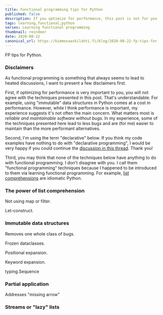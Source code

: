```yaml
---
title: Functional programming tips for Python
published: false
description: If you optimize for performance, this post is not for you
tags: learning,functional,python
series: Learning functional programming
thumbnail: reindeer
date: 2020-08-22
canonical_url: https://kimmosaaskilahti.fi/blog/2020-08-22-fp-tips-for-python/
---
```


<!-- http://localhost:8000/blog/2020-08-22-fp-tips-for-python/ -->

FP tips for Python.

### Disclaimers

As functional programming is something that always seems to lead to heated discussions, I want to present a few disclaimers first.

First, if optimizing for performance is very important to you, you will not agree with the techniques presented in this post. That's understandable. For example, using "immutable" data structures in Python comes at a cost in performance. However, while I think performance is important, my experience suggests it's not often the main concern. What matters most is _reliable and maintainable software without bugs_. In my experience, some of the techniques presented here lead to less bugs and are (for me) easier to maintain than the more performant alternatives.

Second, I'm using the term "declarative" below. If you think my code examples have nothing to do with "declarative programming", I would be very happy if you could continue the [discussion in this thread](https://dev.to/pentacular/comment/131h1). Thank you!

Third, you may think that none of the techniques below have anything to do with functional programming. I don't disagree with you. I call them "functional programming" techniques because I happened to be introduced to them via learning functional programming. For example, [list comprehensions](https://docs.python.org/3/tutorial/datastructures.html#list-comprehensions) are idiomatic Python.

### The power of list comprehension

Not using map or filter.

Let-construct.

### Immutable data structures

Removes one whole class of bugs.

Frozen dataclasses.

Positional expansion.

Keyword expansion.

typing.Sequence

### Partial application

Addresses "missing arrow"

### Streams or "lazy" lists
